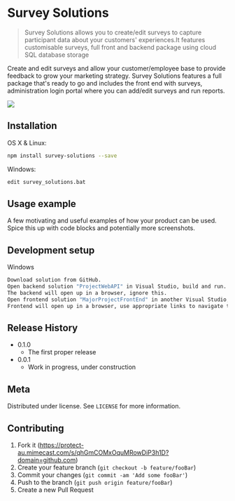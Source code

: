 # Survey Solutions
> Survey Solutions allows you to create/edit surveys to capture participant data about your customers' experiences.It features customisable surveys, full front and backend package using cloud SQL database storage

Create and edit surveys and allow your customer/employee base to provide feedback to grow your marketing strategy.
Survey Solutions features a full package that's ready to go and includes the front end with surveys, administration login portal where you can add/edit
surveys and run reports.

![](header.png)

## Installation

OS X & Linux:

```sh
npm install survey-solutions --save
```

Windows:

```sh
edit survey_solutions.bat
```

## Usage example

A few motivating and useful examples of how your product can be used. Spice this up with code blocks and potentially more screenshots.

## Development setup

Windows
```sh
Download solution from GitHub.
Open backend solution "ProjectWebAPI" in Visual Studio, build and run.
The backend will open up in a browser, ignore this.
Open frontend solution "MajorProjectFrontEnd" in another Visual Studio, build and run.
Frontend will open up in a browser, use appropriate links to navigate the website.
```

## Release History

* 0.1.0
    * The first proper release
* 0.0.1
    * Work in progress, under construction

## Meta

Distributed under license. See ``LICENSE`` for more information.

## Contributing

1. Fork it (<https://protect-au.mimecast.com/s/qhGmCOMxOquMRowDiP3h1D?domain=github.com>)
2. Create your feature branch (`git checkout -b feature/fooBar`)
3. Commit your changes (`git commit -am 'Add some fooBar'`)
4. Push to the branch (`git push origin feature/fooBar`)
5. Create a new Pull Request
